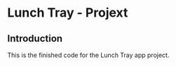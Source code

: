 Lunch Tray - Projext
==================================


Introduction
------------

This is the finished code for the Lunch Tray app project. 


